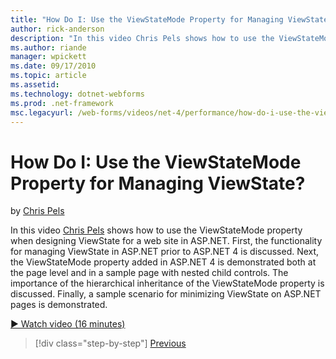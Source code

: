 ```yaml
---
title: "How Do I: Use the ViewStateMode Property for Managing ViewState? | Microsoft Docs"
author: rick-anderson
description: "In this video Chris Pels shows how to use the ViewStateMode property when designing ViewState for a web site in ASP.NET."
ms.author: riande
manager: wpickett
ms.date: 09/17/2010
ms.topic: article
ms.assetid: 
ms.technology: dotnet-webforms
ms.prod: .net-framework
msc.legacyurl: /web-forms/videos/net-4/performance/how-do-i-use-the-viewstatemode-property-for-managing-viewstate
---
```

How Do I: Use the ViewStateMode Property for Managing ViewState?
====================
by [Chris Pels](https://twitter.com/chrispels)

In this video [Chris Pels](http://www.idevtech.com) shows how to use the ViewStateMode property when designing ViewState for a web site in ASP.NET. First, the functionality for managing ViewState in ASP.NET prior to ASP.NET 4 is discussed. Next, the ViewStateMode property added in ASP.NET 4 is demonstrated both at the page level and in a sample page with nested child controls. The importance of the hierarchical inheritance of the ViewStateMode property is discussed. Finally, a sample scenario for minimizing ViewState on ASP.NET pages is demonstrated.

[&#9654; Watch video (16 minutes)](https://channel9.msdn.com/Blogs/ASP-NET-Site-Videos/how-do-i-use-the-viewstatemode-property-for-managing-viewstate)

>[!div class="step-by-step"]
[Previous](aspnet-4-quick-hit-easy-state-compression.md)